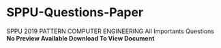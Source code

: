 # SPPU-Questions-Paper
SPPU 2019 PATTERN COMPUTER ENGINEERING All Importants Questions 
**No Preview Available Download To View Document**

